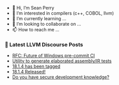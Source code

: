 - 👋 Hi, I’m Sean Perry
- 👀 I’m interested in compilers (c++, COBOL, llvm)
- 🌱 I’m currently learning ...
- 💞️ I’m looking to collaborate on ...
- 📫 How to reach me ...

<!---
s66perry/s66perry is a ✨ special ✨ repository because its `README.md` (this file) appears on your GitHub profile.
You can click the Preview link to take a look at your changes.
--->
### 📕 Latest LLVM Discourse Posts

<!-- DISCOURSE-LLVM:START -->
- [RFC: Future of Windows pre-commit CI](https://discourse.llvm.org/t/rfc-future-of-windows-pre-commit-ci/76840?page=4#post_74)
- [Utility to generate elaborated assembly/IR tests](https://discourse.llvm.org/t/utility-to-generate-elaborated-assembly-ir-tests/78408#post_3)
- [18.1.4 has been tagged](https://discourse.llvm.org/t/18-1-4-has-been-tagged/78431#post_1)
- [18.1.4 Released!](https://discourse.llvm.org/t/18-1-4-released/78430#post_1)
- [Do you have secure development knowledge?](https://discourse.llvm.org/t/do-you-have-secure-development-knowledge/78429#post_1)
<!-- DISCOURSE-LLVM:END -->
